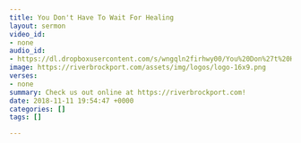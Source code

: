```yaml
---
title: You Don't Have To Wait For Healing
layout: sermon
video_id:
- none
audio_id:
- https://dl.dropboxusercontent.com/s/wngqln2firhwy00/You%20Don%27t%20Have%20To%20Wait%20For%20Healing.mp3?dl=0
image: https://riverbrockport.com/assets/img/logos/logo-16x9.png
verses:
- none
summary: Check us out online at https://riverbrockport.com!
date: 2018-11-11 19:54:47 +0000
categories: []
tags: []

---
```

